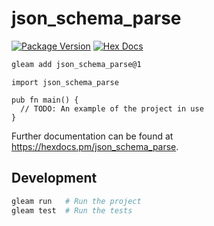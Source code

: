 # json_schema_parse

[![Package Version](https://img.shields.io/hexpm/v/json_schema_parse)](https://hex.pm/packages/json_schema_parse)
[![Hex Docs](https://img.shields.io/badge/hex-docs-ffaff3)](https://hexdocs.pm/json_schema_parse/)

```sh
gleam add json_schema_parse@1
```
```gleam
import json_schema_parse

pub fn main() {
  // TODO: An example of the project in use
}
```

Further documentation can be found at <https://hexdocs.pm/json_schema_parse>.

## Development

```sh
gleam run   # Run the project
gleam test  # Run the tests
```
